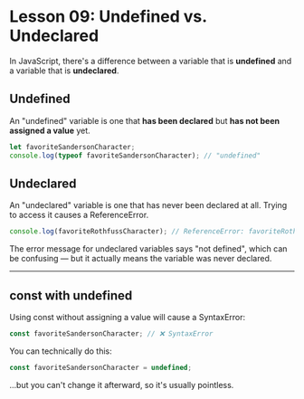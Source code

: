 # Lesson 09: Undefined vs. Undeclared

In JavaScript, there's a difference between a variable that is **undefined** and a variable that is **undeclared**.

## Undefined

An "undefined" variable is one that **has been declared** but **has not been assigned a value** yet.

```js
let favoriteSandersonCharacter;
console.log(typeof favoriteSandersonCharacter); // "undefined"
```

## Undeclared
An "undeclared" variable is one that has never been declared at all. Trying to access it causes a ReferenceError.
```js
console.log(favoriteRothfussCharacter); // ReferenceError: favoriteRothfussCharacter is not defined
```
The error message for undeclared variables says "not defined", which can be confusing — but it actually means the variable was never declared.

---

## const with undefined
Using const without assigning a value will cause a SyntaxError:

```js
const favoriteSandersonCharacter; // ❌ SyntaxError
```
You can technically do this:

```js
const favoriteSandersonCharacter = undefined;
```
…but you can't change it afterward, so it's usually pointless.




